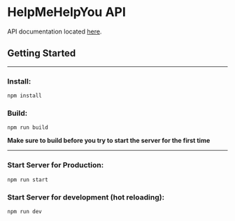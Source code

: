 # HelpMeHelpYou API

API documentation located [here](https://menghaoyu2002.github.io/helpmehelpyou-docs/#/api/).

## Getting Started

---

### Install:

`npm install`

### Build:

`npm run build`

**Make sure to build before you try to start the server for the first time**

---

### Start Server for Production:

`npm run start`

### Start Server for development (hot reloading):

`npm run dev`
